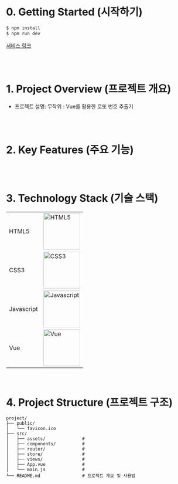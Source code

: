 # 0. Getting Started (시작하기)
```bash
$ npm install
$ npm run dev
```
[서비스 링크]()

<br/>
<br/>

# 1. Project Overview (프로젝트 개요)
- 프로젝트 설명: 무작위 : Vue를 활용한 로또 번호 추출기

<br/>
<br/>

# 2. Key Features (주요 기능)

<br/>
<br/>


# 3. Technology Stack (기술 스택)
|  |  |
|--|--|
| HTML5 | <img src="https://github.com/user-attachments/assets/2e122e74-a28b-4ce7-aff6-382959216d31" alt="HTML5" width="100">| 
| CSS3 | <img src="https://github.com/user-attachments/assets/c531b03d-55a3-40bf-9195-9ff8c4688f13" alt="CSS3" width="100">|
| Javascript | <img src="https://github.com/user-attachments/assets/4a7d7074-8c71-48b4-8652-7431477669d1" alt="Javascript" width="100"> | 
| Vue | <img src="https://github.com/user-attachments/assets/62f63000-5ea5-484e-8a3b-4ec5b2af7258" alt="Vue" width="100">
<br/>



# 4. Project Structure (프로젝트 구조)
```plaintext
project/
├── public/
│   └── favicon.ico
├── src/
│   ├── assets/              # 
│   ├── components/          # 
│   ├── router/              # 
│   ├── store/               # 
│   ├── views/               # 
│   ├── App.vue              # 
│   └── main.js              # 
└── README.md                # 프로젝트 개요 및 사용법
```
